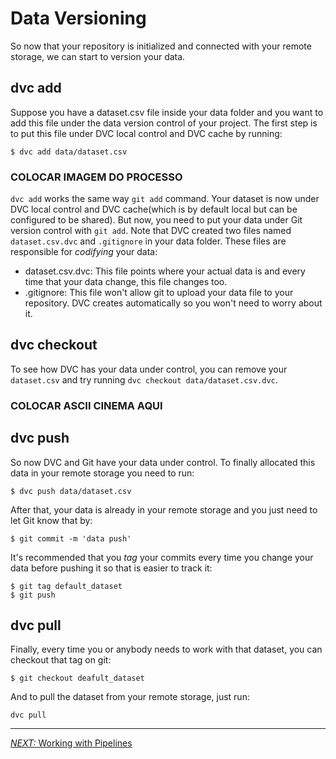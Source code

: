 # Data Versioning

So now that your repository is initialized and connected with your remote storage, we can start to version your data.

## dvc add

Suppose you have a dataset.csv file inside your data folder and you want to add this file under the data version control of your project. The first step is to put this file under DVC local control and DVC cache by running:

```
$ dvc add data/dataset.csv
```
### COLOCAR IMAGEM DO PROCESSO

``` dvc add ``` works the same way ```git add``` command. Your dataset is now under DVC local control and DVC cache(which is by default local but can be configured to be shared). But now, you need to put your data under Git version control with ```git add```. Note that DVC created two files named ```dataset.csv.dvc``` and ```.gitignore``` in your data folder. These files are responsible for *codifying* your data:

- dataset.csv.dvc: This file points where your actual data is and every time that your data change, this file changes too.
- .gitignore: This file won't allow git to upload your data file to your repository. DVC creates automatically so you won't need to worry about it.

## dvc checkout

To see how DVC has your data under control, you can remove your ```dataset.csv``` and try running ```dvc checkout data/dataset.csv.dvc```.
### COLOCAR ASCII CINEMA AQUI

## dvc push

So now DVC and Git have your data under control. To finally allocated this data in your remote storage you need to run:

```
$ dvc push data/dataset.csv
```

After that, your data is already in your remote storage and you just need to let Git know that by:

```
$ git commit -m 'data push'
```

It's recommended that you *tag* your commits every time you change your data before pushing it so that is easier to track it:

```
$ git tag default_dataset
$ git push
```

## dvc pull

Finally, every time you or anybody needs to work with that dataset, you can checkout that tag on git:

```
$ git checkout deafult_dataset
```

And to pull the dataset from your remote storage, just run:

```
dvc pull
```

___

[*NEXT:* Working with Pipelines](./pipelines_dvc.md)